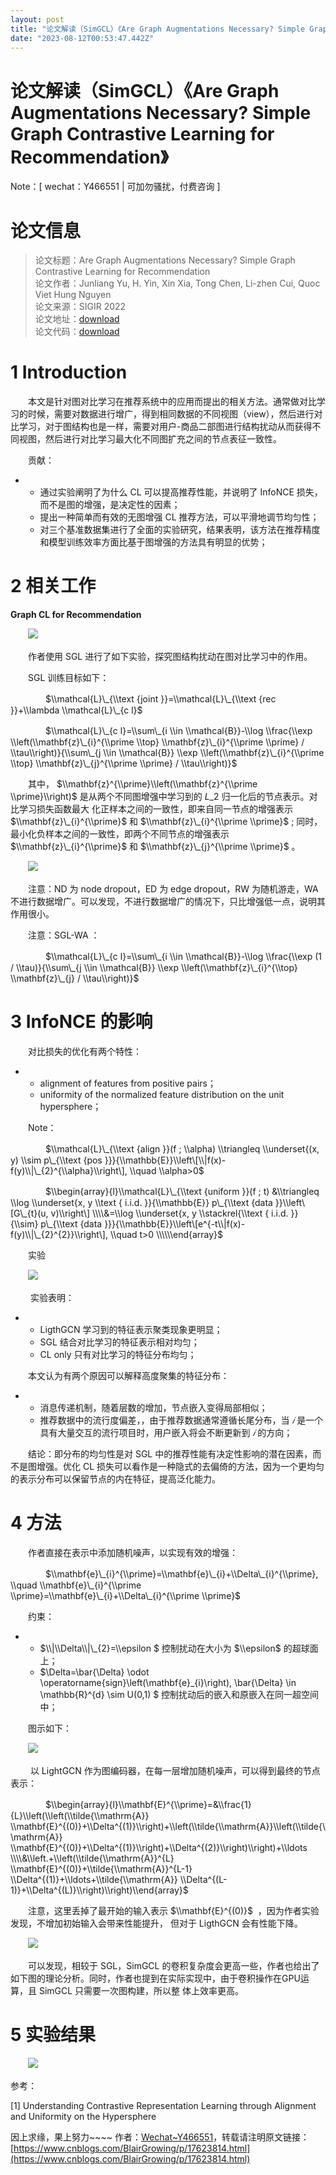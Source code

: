 ```yaml
---
layout: post
title: "论文解读（SimGCL）《Are Graph Augmentations Necessary? Simple Graph Contrastive Learning for Recommendation》"
date: "2023-08-12T00:53:47.442Z"
---
```

论文解读（SimGCL）《Are Graph Augmentations Necessary? Simple Graph Contrastive Learning for Recommendation》
=====================================================================================================

Note：\[ wechat：Y466551 | 可加勿骚扰，付费咨询 \]

论文信息
====

> 论文标题：Are Graph Augmentations Necessary? Simple Graph Contrastive Learning for Recommendation  
> 论文作者：Junliang Yu, H. Yin, Xin Xia, Tong Chen, Li-zhen Cui, Quoc Viet Hung Nguyen  
> 论文来源：SIGIR 2022  
> 论文地址：[download](https://www.semanticscholar.org/paper/Are-Graph-Augmentations-Necessary%3A-Simple-Graph-for-Yu-Yin/03f959ba26f2ed35313c088434bada1bcb757a50)   
> 论文代码：[download](https://github.com/Coder-Yu/QRec) 

1 Introduction
==============

　　本文是针对图对比学习在推荐系统中的应用而提出的相关方法。通常做对比学习的时候，需要对数据进行增广，得到相同数据的不同视图（view），然后进行对比学习，对于图结构也是一样，需要对用户-商品二部图进行结构扰动从而获得不同视图，然后进行对比学习最大化不同图扩充之间的节点表征一致性。

　　贡献：

*   *   通过实验阐明了为什么 CL 可以提高推荐性能，并说明了 InfoNCE 损失，而不是图的增强，是决定性的因素；
    *   提出一种简单而有效的无图增强 CL 推荐方法，可以平滑地调节均匀性；
    *   对三个基准数据集进行了全面的实验研究，结果表明，该方法在推荐精度和模型训练效率方面比基于图增强的方法具有明显的优势；

2 相关工作
======

**Graph CL for Recommendation**

　　![](https://img2023.cnblogs.com/blog/1664108/202308/1664108-20230811202607747-594014007.png)

　　作者使用 SGL 进行了如下实验，探究图结构扰动在图对比学习中的作用。

　　SGL 训练目标如下：

　　　　$\\mathcal{L}\_{\\text {joint }}=\\mathcal{L}\_{\\text {rec }}+\\lambda \\mathcal{L}\_{c l}$

　　　　$\\mathcal{L}\_{c l}=\\sum\_{i \\in \\mathcal{B}}-\\log \\frac{\\exp \\left(\\mathbf{z}\_{i}^{\\prime \\top} \\mathbf{z}\_{i}^{\\prime \\prime} / \\tau\\right)}{\\sum\_{j \\in \\mathcal{B}} \\exp \\left(\\mathbf{z}\_{i}^{\\prime \\top} \\mathbf{z}\_{j}^{\\prime \\prime} / \\tau\\right)}$

　　其中， $\\mathbf{z}^{\\prime}\\left(\\mathbf{z}^{\\prime \\prime}\\right)$ 是从两个不同图增强中学习到的 $L\_{2}$ 归一化后的节点表示。对比学习损失函数最大 化正样本之间的一致性，即来自同一节点的增强表示 $\\mathbf{z}\_{i}^{\\prime}$ 和 $\\mathbf{z}\_{i}^{\\prime \\prime}$ ; 同时，最小化负样本之间的一致性，即两个不同节点的增强表示 $\\mathbf{z}\_{i}^{\\prime}$ 和 $\\mathbf{z}\_{j}^{\\prime \\prime}$ 。

　　![](https://img2023.cnblogs.com/blog/1664108/202308/1664108-20230811195555887-1293283271.png)

　　注意：ND 为 node dropout，ED 为 edge dropout，RW 为随机游走，WA 不进行数据增广。可以发现，不进行数据增广的情况下，只比增强低一点，说明其作用很小。

　　注意：SGL-WA ：

　　　　$\\mathcal{L}\_{c l}=\\sum\_{i \\in \\mathcal{B}}-\\log \\frac{\\exp (1 / \\tau)}{\\sum\_{j \\in \\mathcal{B}} \\exp \\left(\\mathbf{z}\_{i}^{\\top} \\mathbf{z}\_{j} / \\tau\\right)}$

3 InfoNCE 的影响
=============

　　对比损失的优化有两个特性：

*   *   alignment of features from positive pairs；
    *   uniformity of the normalized feature distribution on the unit hypersphere；

　　Note：

　　　　$\\mathcal{L}\_{\\text {align }}(f ; \\alpha) \\triangleq \\underset{(x, y) \\sim p\_{\\text {pos }}}{\\mathbb{E}}\\left\[\\|f(x)-f(y)\\|\_{2}^{\\alpha}\\right\], \\quad \\alpha>0$

　　　　$\\begin{array}{l}\\mathcal{L}\_{\\text {uniform }}(f ; t) &\\triangleq \\log \\underset{x, y \\text { i.i.d. }}{\\mathbb{E}} p\_{\\text {data }}\\left\[G\_{t}(u, v)\\right\] \\\\&=\\log \\underset{x, y \\stackrel{\\text { i.i.d. }}{\\sim} p\_{\\text {data }}}{\\mathbb{E}}\\left\[e^{-t\\|f(x)-f(y)\\|\_{2}^{2}}\\right\], \\quad t>0 \\\\\\end{array}$

　　实验

　　![](https://img2023.cnblogs.com/blog/1664108/202308/1664108-20230811201433277-804519669.png)

 　　实验表明：

*   *   LigthGCN 学习到的特征表示聚类现象更明显；
    *   SGL 结合对比学习的特征表示相对均匀；
    *   CL only 只有对比学习的特征分布均匀；

　　本文认为有两个原因可以解释高度聚集的特征分布：

*   *   消息传递机制，随着层数的增加，节点嵌入变得局部相似；
    *   推荐数据中的流行度偏差，，由于推荐数据通常遵循长尾分布，当 $𝑖$ 是一个具有大量交互的流行项目时，用户嵌入将会不断更新到 $𝑖$ 的方向；

　　结论：即分布的均匀性是对 SGL 中的推荐性能有决定性影响的潜在因素，而不是图增强。优化 CL 损失可以看作是一种隐式的去偏倚的方法，因为一个更均匀的表示分布可以保留节点的内在特征，提高泛化能力。

4 方法
====

　　作者直接在表示中添加随机噪声，以实现有效的增强：

　　　　$\\mathbf{e}\_{i}^{\\prime}=\\mathbf{e}\_{i}+\\Delta\_{i}^{\\prime}, \\quad \\mathbf{e}\_{i}^{\\prime \\prime}=\\mathbf{e}\_{i}+\\Delta\_{i}^{\\prime \\prime}$

　　约束：

*   *   $\\|\\Delta\\|\_{2}=\\epsilon $ 控制扰动在大小为 $\\epsilon$ 的超球面上；
    *   $\\Delta=\\bar{\\Delta} \\odot \\operatorname{sign}\\left(\\mathbf{e}\_{i}\\right), \\bar{\\Delta} \\in \\mathbb{R}^{d} \\sim U(0,1) $ 控制扰动后的嵌入和原嵌入在同一超空间中；

　　图示如下：　　　　

　　![](https://img2023.cnblogs.com/blog/1664108/202308/1664108-20230811205225800-1674011977.png)

 　　以 LightGCN 作为图编码器，在每一层增加随机噪声，可以得到最终的节点表示：

　　　　$\\begin{array}{l}\\mathbf{E}^{\\prime}=&\\frac{1}{L}\\left(\\left(\\tilde{\\mathrm{A}} \\mathbf{E}^{(0)}+\\Delta^{(1)}\\right)+\\left(\\tilde{\\mathrm{A}}\\left(\\tilde{\\mathrm{A}} \\mathbf{E}^{(0)}+\\Delta^{(1)}\\right)+\\Delta^{(2)}\\right)\\right)+\\ldots \\\\&\\left.+\\left(\\tilde{\\mathrm{A}}^{L} \\mathbf{E}^{(0)}+\\tilde{\\mathrm{A}}^{L-1} \\Delta^{(1)}+\\ldots+\\tilde{\\mathrm{A}} \\Delta^{(L-1)}+\\Delta^{(L)}\\right)\\right)\\end{array}$

　　注意，这里丢掉了最开始的输入表示 $\\mathbf{E}^{(0)}$  ，因为作者实验发现，不增加初始输入会带来性能提升， 但对于 LigthGCN 会有性能下降。

　　![](https://img2023.cnblogs.com/blog/1664108/202308/1664108-20230811205939804-1136899192.png)

　　可以发现，相较于 SGL，SimGCL 的卷积复杂度会更高一些，作者也给出了如下图的理论分析。同时，作者也提到在实际实现中，由于卷积操作在GPU运算，且 SimGCL 只需要一次图构建，所以整 体上效率更高。

5 实验结果
======

　　![](https://img2023.cnblogs.com/blog/1664108/202308/1664108-20230811210203684-1986696271.png)

参考：

\[1\] Understanding Contrastive Representation Learning through Alignment and Uniformity on the Hypersphere

因上求缘，果上努力~~~~ 作者：[Wechat~Y466551](https://www.cnblogs.com/BlairGrowing/)，转载请注明原文链接：[https://www.cnblogs.com/BlairGrowing/p/17623814.html](https://www.cnblogs.com/BlairGrowing/p/17623814.html)